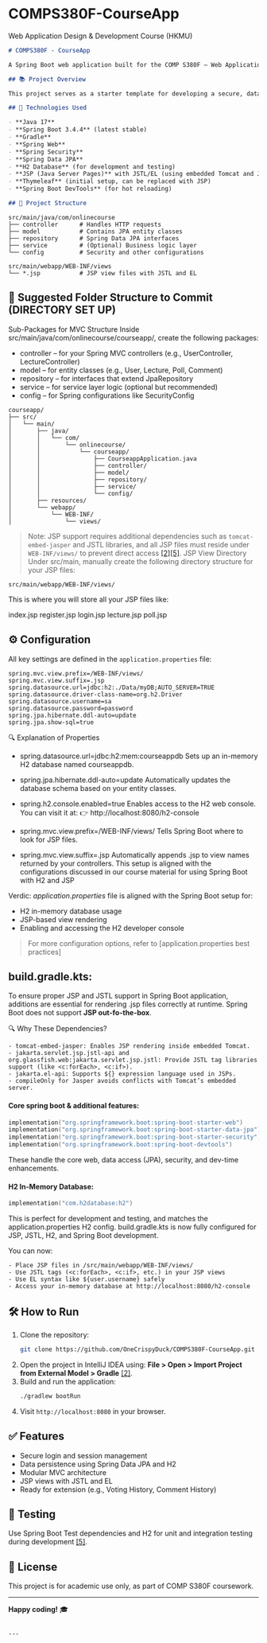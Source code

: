 # COMPS380F-CourseApp
Web Application Design &amp; Development Course (HKMU)

```markdown
# COMPS380F - CourseApp

A Spring Boot web application built for the COMP S380F – Web Applications Design and Development course at Hong Kong Metropolitan University.

## 📚 Project Overview

This project serves as a starter template for developing a secure, data-driven web application using modern Java technologies. It follows the Model-View-Controller (MVC) architecture and is configured to support Spring Web, Spring Security, Spring Data JPA, and JSP-based views.

## 🚀 Technologies Used

- **Java 17**
- **Spring Boot 3.4.4** (latest stable)
- **Gradle**
- **Spring Web**
- **Spring Security**
- **Spring Data JPA**
- **H2 Database** (for development and testing)
- **JSP (Java Server Pages)** with JSTL/EL (using embedded Tomcat and Jasper)
- **Thymeleaf** (initial setup, can be replaced with JSP)
- **Spring Boot DevTools** (for hot reloading)

## 📂 Project Structure

```
```
src/main/java/com/onlinecourse
├── controller      # Handles HTTP requests
├── model           # Contains JPA entity classes
├── repository      # Spring Data JPA interfaces
├── service         # (Optional) Business logic layer
└── config          # Security and other configurations

src/main/webapp/WEB-INF/views
└── *.jsp           # JSP view files with JSTL and EL
```
## 📁 Suggested Folder Structure to Commit (DIRECTORY SET UP)
Sub-Packages for MVC Structure
Inside src/main/java/com/onlinecourse/courseapp/, create the following packages:

- controller – for your Spring MVC controllers (e.g., UserController, LectureController)
- model – for entity classes (e.g., User, Lecture, Poll, Comment)
- repository – for interfaces that extend JpaRepository
- service – for service layer logic (optional but recommended)
- config – for Spring configurations like SecurityConfig
```
courseapp/
├── src/
│   └── main/
│       ├── java/
│       │   └── com/
│       │       └── onlinecourse/
│       │           └── courseapp/
│       │               ├── CourseappApplication.java
│       │               ├── controller/
│       │               ├── model/
│       │               ├── repository/
│       │               ├── service/
│       │               └── config/
│       ├── resources/
│       └── webapp/
│           └── WEB-INF/
│               └── views/
```

> Note: JSP support requires additional dependencies such as `tomcat-embed-jasper` and JSTL libraries, and all JSP files must reside under `WEB-INF/views/` to prevent direct access [[2]](https://poe.com/citation?message_id=373816026808&citation=2)[[5]](https://poe.com/citation?message_id=373816026808&citation=5).
> JSP View Directory
Under src/main, manually create the following directory structure for your JSP files:
```
src/main/webapp/WEB-INF/views/
```
This is where you will store all your JSP files like:

index.jsp
register.jsp
login.jsp
lecture.jsp
poll.jsp


## ⚙️ Configuration

All key settings are defined in the `application.properties` file:

```properties
spring.mvc.view.prefix=/WEB-INF/views/
spring.mvc.view.suffix=.jsp
spring.datasource.url=jdbc:h2:./Data/myDB;AUTO_SERVER=TRUE
spring.datasource.driver-class-name=org.h2.Driver
spring.datasource.username=sa
spring.datasource.password=password
spring.jpa.hibernate.ddl-auto=update
spring.jpa.show-sql=true
```
🔍 Explanation of Properties
- spring.datasource.url=jdbc:h2:mem:courseappdb
Sets up an in-memory H2 database named courseappdb.

- spring.jpa.hibernate.ddl-auto=update
Automatically updates the database schema based on your entity classes.

- spring.h2.console.enabled=true
Enables access to the H2 web console. You can visit it at:
👉 http://localhost:8080/h2-console

- spring.mvc.view.prefix=/WEB-INF/views/
Tells Spring Boot where to look for JSP files.

- spring.mvc.view.suffix=.jsp
Automatically appends .jsp to view names returned by your controllers.
This setup is aligned with the configurations discussed in our course material for using Spring Boot with H2 and JSP

Verdic:
_application.properties_ file is aligned with the Spring Boot setup for:
- H2 in-memory database usage
- JSP-based view rendering
- Enabling and accessing the H2 developer console
> For more configuration options, refer to [application.properties best practices] 

## build.gradle.kts:
To ensure proper JSP and JSTL support in Spring Boot application, additions are essential for rendering .jsp files correctly at runtime.
Spring Boot does not support **JSP out-fo-the-box**. 

🔍 Why These Dependencies?
```
- tomcat-embed-jasper: Enables JSP rendering inside embedded Tomcat.
- jakarta.servlet.jsp.jstl-api and org.glassfish.web:jakarta.servlet.jsp.jstl: Provide JSTL tag libraries support (like <c:forEach>, <c:if>).
- jakarta.el-api: Supports ${} expression language used in JSPs.
- compileOnly for Jasper avoids conflicts with Tomcat’s embedded server.
```
#### Core spring boot & additional features:
```kotlin
implementation("org.springframework.boot:spring-boot-starter-web")
implementation("org.springframework.boot:spring-boot-starter-data-jpa")
implementation("org.springframework.boot:spring-boot-starter-security")
implementation("org.springframework.boot:spring-boot-devtools")
```
These handle the core web, data access (JPA), security, and dev-time enhancements.

#### H2 In-Memory Database:
```kotlin
implementation("com.h2database:h2")
```
This is perfect for development and testing, and matches the application.properties H2 config.
build.gradle.kts is now fully configured for JSP, JSTL, H2, and Spring Boot development.

You can now:
```
- Place JSP files in /src/main/webapp/WEB-INF/views/
- Use JSTL tags (<c:forEach>, <c:if>, etc.) in your JSP views
- Use EL syntax like ${user.username} safely
- Access your in-memory database at http://localhost:8080/h2-console
```

## 🛠️ How to Run

1. Clone the repository:
   ```bash
   git clone https://github.com/OneCrispyDuck/COMPS380F-CourseApp.git
   ```
2. Open the project in IntelliJ IDEA using:
   **File > Open > Import Project from External Model > Gradle** [[2]](https://poe.com/citation?message_id=373816026808&citation=2).
3. Build and run the application:
   ```bash
   ./gradlew bootRun
   ```
4. Visit `http://localhost:8080` in your browser.

## ✅ Features

- Secure login and session management
- Data persistence using Spring Data JPA and H2
- Modular MVC architecture
- JSP views with JSTL and EL
- Ready for extension (e.g., Voting History, Comment History)

## 🧪 Testing

Use Spring Boot Test dependencies and H2 for unit and integration testing during development [[5]](https://poe.com/citation?message_id=373816026808&citation=5).

## 📌 License

This project is for academic use only, as part of COMP S380F coursework.

---

**Happy coding!** 🎓
```

---

